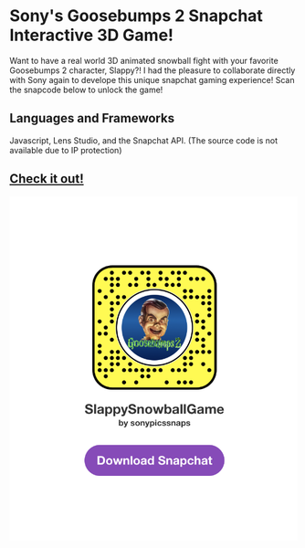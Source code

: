 # Sony's Goosebumps 2 Snapchat Interactive 3D Game! 

Want to have a real world 3D animated snowball fight with your favorite Goosebumps 2 character, Slappy?! I had the pleasure to collaborate directly with Sony again to develope this unique snapchat gaming experience! Scan the snapcode below to unlock the game!

## Languages and Frameworks

Javascript, Lens Studio, and the Snapchat API. (The source code is not available due to IP protection)

## [Check it out!](https://www.snapchat.com/unlock/?type=SNAPCODE&uuid=975173dcd0ba40f39d978c9e55ff73b3&metadata=01)

![snapcode](images/snapcode.png)
